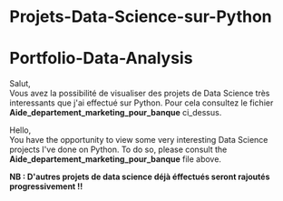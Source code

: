 # Projets-Data-Science-sur-Python

# Portfolio-Data-Analysis
Salut, \
Vous avez la possibilité de visualiser des projets de Data Science très interessants que j'ai effectué sur Python. Pour cela consultez le fichier **Aide_departement_marketing_pour_banque** ci_dessus.


Hello, \
You have the opportunity to view some very interesting Data Science projects I've done on Python. To do so, please consult the **Aide_departement_marketing_pour_banque** file above.

**NB : D'autres projets de data science déjà éffectués seront rajoutés progressivement !!**
